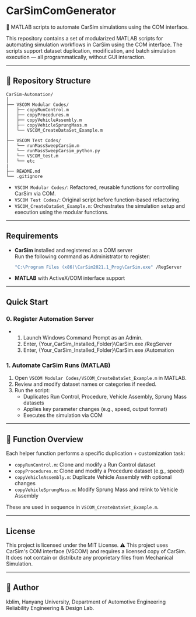 # CarSimComGenerator

🚗 MATLAB scripts to automate CarSim simulations using the COM interface.

This repository contains a set of modularized MATLAB scripts for automating simulation workflows in CarSim using the COM interface. The scripts support dataset duplication, modification, and batch simulation execution — all programmatically, without GUI interaction.

---

## 📁 Repository Structure

```
CarSim-Automation/
│
├── VSCOM Modular Codes/
│   ├── copyRunControl.m
│   ├── copyProcedures.m
│   ├── copyVehicleAssembly.m
│   ├── copyVehicleSprungMass.m
│   └── VSCOM_CreateDataSet_Example.m
│
├── VSCOM Test Codes/
│   └── runMassSweepCarsim.m
│   └── runMassSweepCarsim_python.py
│   └── VSCOM_test.m
│   └── etc
|
├── README.md
└── .gitignore
```

- `VSCOM Modular Codes/`: Refactored, reusable functions for controlling CarSim via COM.
- `VSCOM Test Codes/`: Original script before function-based refactoring.
- `VSCOM_CreateDataSet_Example.m`: Orchestrates the simulation setup and execution using the modular functions.

---

## Requirements

- **CarSim** installed and registered as a COM server  
  Run the following command as Administrator to register:
  ```bash
  "C:\Program Files (x86)\CarSim2021.1_Prog\CarSim.exe" /RegServer
  ```

- **MATLAB** with ActiveX/COM interface support

---

## Quick Start
### 0. Register Automation Server
- 1. Launch Windows Command Prompt as an Admin.
  2. Enter,
     {Your_CarSim_Installed_Folder}\CarSim.exe /RegServer
  3. Enter,
     {Your_CarSim_Installed_Folder}\CarSim.exe /Automation

### 1. Automate CarSim Runs (MATLAB)

1. Open `VSCOM Modular Codes/VSCOM_CreateDataSet_Example.m` in MATLAB.
2. Review and modify dataset names or categories if needed.
3. Run the script:
   - Duplicates Run Control, Procedure, Vehicle Assembly, Sprung Mass datasets
   - Applies key parameter changes (e.g., speed, output format)
   - Executes the simulation via COM

---
## 🧠 Function Overview

Each helper function performs a specific duplication + customization task:

- `copyRunControl.m`: Clone and modify a Run Control dataset
- `copyProcedures.m`: Clone and modify a Procedure dataset (e.g., speed)
- `copyVehicleAssembly.m`: Duplicate Vehicle Assembly with optional changes
- `copyVehicleSprungMass.m`: Modify Sprung Mass and relink to Vehicle Assembly

These are used in sequence in `VSCOM_CreateDataSet_Example.m`.

---
## License

This project is licensed under the MIT License.
⚠️ This project uses CarSim's COM interface (VSCOM) and requires a licensed copy of CarSim.
It does not contain or distribute any proprietary files from Mechanical Simulation.

---

## 👤 Author

kblim,
Hanyang University, Department of Automotive Engineering
Reliability Engineering & Design Lab.